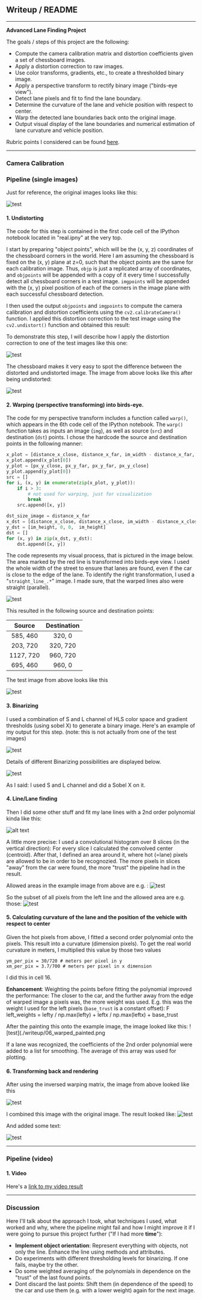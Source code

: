## Writeup / README

---

**Advanced Lane Finding Project**

The goals / steps of this project are the following:

* Compute the camera calibration matrix and distortion coefficients given a set of chessboard images.
* Apply a distortion correction to raw images.
* Use color transforms, gradients, etc., to create a thresholded binary image.
* Apply a perspective transform to rectify binary image ("birds-eye view").
* Detect lane pixels and fit to find the lane boundary.
* Determine the curvature of the lane and vehicle position with respect to center.
* Warp the detected lane boundaries back onto the original image.
* Output visual display of the lane boundaries and numerical estimation of lane curvature and vehicle position.

[//]: # (Image References)

[image1]: ./examples/undistort_output.png "Undistorted"
[image2]: ./test_images/test1.jpg "Road Transformed"
[image3]: ./examples/binary_combo_example.jpg "Binary Example"
[image4]: ./examples/warped_straight_lines.jpg "Warp Example"
[image5]: ./examples/color_fit_lines.jpg "Fit Visual"
[image6]: ./examples/example_output.jpg "Output"
[video1]: ./project_video.mp4 "Video"

Rubric points I considered can be found [here](https://review.udacity.com/#!/rubrics/571/view).

---

### Camera Calibration


### Pipeline (single images)

Just for reference, the original images looks like this:

![test](./writeup/01_original.png)

#### 1. Undistorting

The code for this step is contained in the first code cell of the IPython notebook located in "real.ipny" at the very top.  

I start by preparing "object points", which will be the (x, y, z) coordinates of the chessboard corners in the world. Here I am assuming the chessboard is fixed on the (x, y) plane at z=0, such that the object points are the same for each calibration image.  Thus, `objp` is just a replicated array of coordinates, and `objpoints` will be appended with a copy of it every time I successfully detect all chessboard corners in a test image.  `imgpoints` will be appended with the (x, y) pixel position of each of the corners in the image plane with each successful chessboard detection.  

I then used the output `objpoints` and `imgpoints` to compute the camera calibration and distortion coefficients using the `cv2.calibrateCamera()` function.  I applied this distortion correction to the test image using the `cv2.undistort()` function and obtained this result:

To demonstrate this step, I will describe how I apply the distortion correction to one of the test images like this one:

![test](./writeup/undistortion.png)

The chessboard makes it very easy to spot the difference between the distorted and
undistorted image. The image from above looks like this after being undistorted:

![test](./writeup/02_undistored.png)

#### 2. Warping (perspective transforming) into birds-eye.

The code for my perspective transform includes a function called `warp()`, which appears in the 6th code cell of the IPython notebook.  The `warp()` function takes as inputs an image (`img`), as well as source (`src`) and destination (`dst`) points.  I chose the hardcode the source and destination points in the following manner:

```python
x_plot = [distance_x_close, distance_x_far, im_width - distance_x_far, im_width - distance_x_close]
x_plot.append(x_plot[0])
y_plot = [px_y_close, px_y_far, px_y_far, px_y_close]
y_plot.append(y_plot[0])
src = []
for i, (x, y) in enumerate(zip(x_plot, y_plot)):
    if i > 3:
        # not used for warping, just for visualization
        break
    src.append([x, y])

dst_size_image = distance_x_far
x_dst = [distance_x_close, distance_x_close, im_width - distance_x_close, im_width - distance_x_close]
y_dst = [im_height, 0, 0,  im_height]
dst = []
for (x, y) in zip(x_dst, y_dst):
    dst.append([x, y])
```

The code represents my visual process, that is pictured in the image below. The
area marked by the red line is transformed into birds-eye view. I used the
whole width of the street to ensure that lanes are found, even if the car is
close to the edge of the lane. To identify the right transformation, I used
a "`straight_line_.*`" image. I made sure, that the warped lines also were
straight (parallel).

![test](./writeup/03_bird_eye_2.png)

This resulted in the following source and destination points:

| Source        | Destination   |
|:-------------:|:-------------:|
| 585, 460      | 320, 0        |
| 203, 720      | 320, 720      |
| 1127, 720     | 960, 720      |
| 695, 460      | 960, 0        |

The test image from above looks like this

![test](./writeup/03_bird_eye.png)

#### 3. Binarizing

I used a combination of S and L channel of HLS color space and gradient thresholds (using sobel X) to generate a binary image. Here's an example of my output for this step.  (note: this is not actually from one of the test images)

![test](./writeup/04_binarized_birdeye.png)

Details of different Binarizing possibilities are displayed below.

![test](./writeup/04_binarized_detail.png)

As I said: I used S and L channel and did a Sobel X on it.

#### 4. Line/Lane finding

Then I did some other stuff and fit my lane lines with a 2nd order polynomial kinda like this:

![alt text][image5]

A little more precise: I used a convolutional histogram over 8 slices (in the
vertical direction): For every slice I calculated the convolved center (centroid). After
that, I defined an area around it, where hot (=lane) pixels are allowed to be
in order to be recognozied. The more pixels in slices "away" from the car were
found, the more "trust" the pipeline had in the result.   

Allowed areas in the example image from above are e.g. :
![test](./writeup/05_convoled_areas.png)

So the subset of all pixels from the left line and the allowed area are e.g. those:
![test](./writeup/06_left_line.png)

#### 5. Calculating curvature of the lane and the position of the vehicle with respect to center

Given the hot pixels from above, I fitted a second order polynomial onto the pixels.
This result into a curvature (dimension pixels). To get the real world curvature
in meters, I multiplied this value by those two values

    ym_per_pix = 30/720 # meters per pixel in y  
    xm_per_pix = 3.7/700 # meters per pixel in x dimension

I did this in cell 16.

**Enhancement**: Weighting the points before fitting the polynomial improved the
performance: The closer to the car, and the further away from the edge of warped
image a pixels was, the more weight was used. E.g. this was the weight I used for
the left pixels (`base_trust` is a constant offset):
F
     left_weights = lefty / np.max(lefty) + leftx / np.max(leftx) + base_trust

After the painting this onto the example image, the image looked like this:
![test](./writeup/06_warped_painted.png

If a lane was recognized, the coefficients of the 2nd order polynomial were added
to a list for smoothing. The average of this array was used for plotting.

#### 6. Transforming back and rendering

After using the inversed warping matrix, the image from above looked like this

![test](./writeup/08_painted_warped_back.png)

I combined this image with the original image. The result looked like:
![test](./writeup/09_merged_into_orignal.png)

And added some text:

![test](./writeup/10_text.png)


---

### Pipeline (video)

#### 1. Video

Here's a [link to my video result](./output/project_video.mp4)


---

### Discussion

Here I'll talk about the approach I took, what techniques I used, what worked and why, where the pipeline might fail and how I might improve it if I were going to pursue this project further ("If I had more **time**"):

- **Implement object orientation**: Represent everything with objects, not only
the line. Enhance the line using methods and attributes.
- Do experiments with different thresholding levels for binarizing. If one fails, maybe
try the other.
- Do some weighted averaging of the polynomials in dependence on the "trust" of
the last found points.
- Dont discard the last points: Shift them (in dependence of the speed) to the car
and use them (e.g. with a lower weight) again for the next image.
